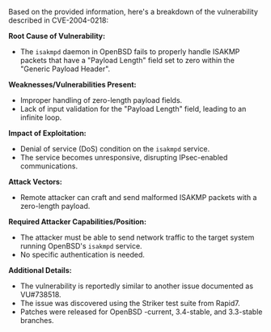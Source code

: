 Based on the provided information, here's a breakdown of the vulnerability described in CVE-2004-0218:

**Root Cause of Vulnerability:**

*   The `isakmpd` daemon in OpenBSD fails to properly handle ISAKMP packets that have a "Payload Length" field set to zero within the "Generic Payload Header".

**Weaknesses/Vulnerabilities Present:**

*   Improper handling of zero-length payload fields.
*   Lack of input validation for the "Payload Length" field, leading to an infinite loop.

**Impact of Exploitation:**

*   Denial of service (DoS) condition on the `isakmpd` service.
*   The service becomes unresponsive, disrupting IPsec-enabled communications.

**Attack Vectors:**

*   Remote attacker can craft and send malformed ISAKMP packets with a zero-length payload.

**Required Attacker Capabilities/Position:**

*   The attacker must be able to send network traffic to the target system running OpenBSD's `isakmpd` service.
*   No specific authentication is needed.

**Additional Details:**

*   The vulnerability is reportedly similar to another issue documented as VU#738518.
*   The issue was discovered using the Striker test suite from Rapid7.
*   Patches were released for OpenBSD -current, 3.4-stable, and 3.3-stable branches.
